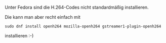 Unter Fedora sind die H.264-Codes nicht standardmäßig installieren.

Die kann man aber recht einfach mit 

```console
sudo dnf install openh264 mozilla-openh264 gstreamer1-plugin-openh264
```
installieren :-)
